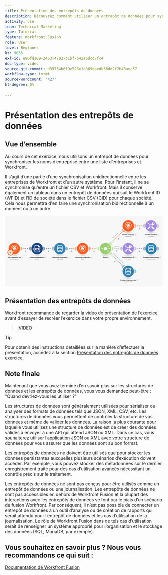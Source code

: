 ```yaml
---
title: Présentation des entrepôts de données
description: Découvrez comment utiliser un entrepôt de données pour synchroniser les noms d’entreprise entre une liste d’entreprises et Workfront à l’aide de [!DNL Adobe Workfront Fusion].
activity: use
team: Technical Marketing
type: Tutorial
feature: Workfront Fusion
role: User
level: Beginner
kt: 9055
exl-id: e96fd109-2463-4702-b1bf-b42a6dcd7fc4
doc-type: video
source-git-commit: d39754b619e526e1a869deedb38dd2f2b43aee57
workflow-type: tm+mt
source-wordcount: '427'
ht-degree: 0%

---
```


# Présentation des entrepôts de données

## Vue d’ensemble

Au cours de cet exercice, nous utilisons un entrepôt de données pour synchroniser les noms d’entreprise entre une liste d’entreprises et Workfront.

Il s’agit d’une partie d’une synchronisation unidirectionnelle entre les entreprises de Workfront et d’un autre système. Pour l’instant, il ne se synchronise qu’entre un fichier CSV et Workfront. Mais il conserve également un tableau dans un entrepôt de données qui suit le Workfront ID (WFID) et l’ID de société dans le fichier CSV (CID) pour chaque société. Cela nous permettra d&#39;en faire une synchronisation bidirectionnelle à un moment ou à un autre.

![Une image d&#39;un scénario de fusion](assets/data-structures-and-data-stores-2.png)

## Présentation des entrepôts de données

Workfront recommande de regarder la vidéo de présentation de l’exercice avant d’essayer de recréer l’exercice dans votre propre environnement.

>[!VIDEO](https://video.tv.adobe.com/v/335296/?quality=12)

>[!TIP]
>
>Pour obtenir des instructions détaillées sur la manière d’effectuer la présentation, accédez à la section [Présentation des entrepôts de données](https://experienceleague.adobe.com/docs/workfront-learn/tutorials-workfront/fusion/exercises/data-stores.html?lang=en) exercice.


## Note finale

Maintenant que vous avez terminé d’en savoir plus sur les structures de données et les entrepôts de données, vous vous demandez peut-être : &quot;Quand devriez-vous les utiliser ?&quot;

Les structures de données sont généralement utilisées pour sérialiser ou analyser des formats de données tels que JSON, XML, CSV, etc. Les structures de données vous permettent de contrôler la structure de vos données et même de valider les données. La raison la plus courante pour laquelle vous utilisez une structure de données est de créer des données valides à envoyer à une API qui attend JSON ou XML. Dans ce cas, vous souhaiterez utiliser l’application JSON ou XML avec votre structure de données pour vous assurer que les données sont au bon format.

Les entrepôts de données ne doivent être utilisés que pour stocker les données persistantes auxquelles plusieurs scénarios d’exécution doivent accéder. Par exemple, vous pouvez stocker des métadonnées sur le dernier enregistrement traité pour des cas d’utilisation avancés nécessitant un contrôle précis sur le traitement.

Les entrepôts de données ne sont pas conçus pour être utilisés comme un entrepôt de données ou une journalisation. Les entrepôts de données ne sont pas accessibles en dehors de Workfront Fusion et la plupart des interactions avec les entrepôts de données se font par le biais d’un scénario de fusion Workfront. Par conséquent, il n’est pas possible de connecter un entrepôt de données à un outil d’analyse ou de création de rapports qui serait attendu pour l’entrepôt de données et les cas d’utilisation de la journalisation. Le rôle de Workfront Fusion dans de tels cas d’utilisation serait de renseigner un système approprié pour l’organisation et le stockage des données (SQL, MariaDB, par exemple).

## Vous souhaitez en savoir plus ? Nous vous recommandons ce qui suit :

[Documentation de Workfront Fusion](https://experienceleague.adobe.com/docs/workfront/using/adobe-workfront-fusion/workfront-fusion-2.html?lang=en)
